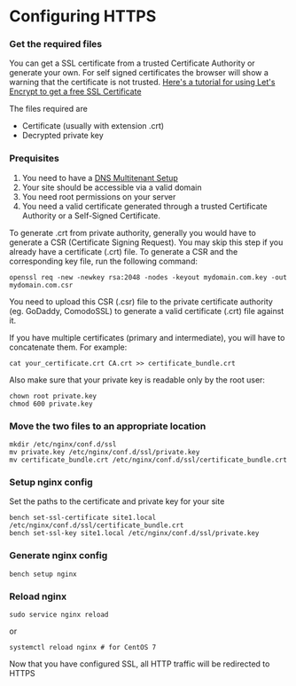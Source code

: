 <!-- base_template: frappe_io/www/frappe/frappe_base.html --><!-- add-breadcrumbs -->
# Configuring HTTPS

### Get the required files

You can get a SSL certificate from a trusted Certificate Authority or generate your own. For self signed certificates the browser will show a warning that the certificate is not trusted. [Here's a tutorial for using Let's Encrypt to get a free SSL Certificate](lets-encrypt-ssl-setup.html)

The files required are

* Certificate (usually with extension .crt)
* Decrypted private key

### Prequisites

1. You need to have a [DNS Multitenant Setup](https://frappe.io/docs/user/en/bench/guides/setup-multitenancy)
2. Your site should be accessible via a valid domain
3. You need root permissions on your server
4. You need a valid certificate generated through a trusted Certificate Authority or a Self-Signed Certificate.

To generate .crt from private authority, generally you would have to generate a CSR (Certificate Signing Request). You may skip this step if you already have a certificate (.crt) file. To generate a CSR and the corresponding key file, run the following command:

	openssl req -new -newkey rsa:2048 -nodes -keyout mydomain.com.key -out mydomain.com.csr

You need to upload this CSR (.csr) file to the private certificate authority (eg. GoDaddy, ComodoSSL) to generate a valid certificate (.crt) file against it.

If you have multiple certificates (primary and intermediate), you will have to concatenate them. For example:

	cat your_certificate.crt CA.crt >> certificate_bundle.crt

Also make sure that your private key is readable only by the root user:

	chown root private.key
	chmod 600 private.key

### Move the two files to an appropriate location

	mkdir /etc/nginx/conf.d/ssl
	mv private.key /etc/nginx/conf.d/ssl/private.key
	mv certificate_bundle.crt /etc/nginx/conf.d/ssl/certificate_bundle.crt

### Setup nginx config

Set the paths to the certificate and private key for your site
	
	bench set-ssl-certificate site1.local /etc/nginx/conf.d/ssl/certificate_bundle.crt
	bench set-ssl-key site1.local /etc/nginx/conf.d/ssl/private.key

### Generate nginx config
	
	bench setup nginx

### Reload nginx
	
	sudo service nginx reload

or

	systemctl reload nginx # for CentOS 7 

Now that you have configured SSL, all HTTP traffic will be redirected to HTTPS
